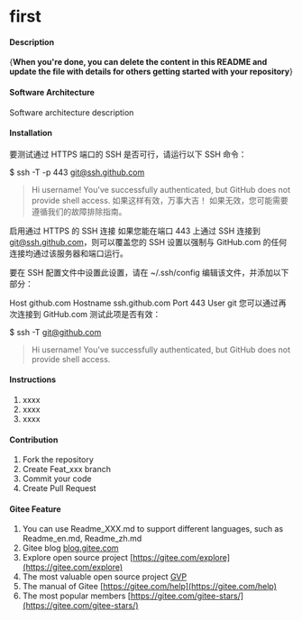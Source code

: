 # first

#### Description
{**When you're done, you can delete the content in this README and update the file with details for others getting started with your repository**}

#### Software Architecture
Software architecture description

#### Installation

要测试通过 HTTPS 端口的 SSH 是否可行，请运行以下 SSH 命令：

$ ssh -T -p 443 git@ssh.github.com
> Hi username! You've successfully authenticated, but GitHub does not
> provide shell access.
如果这样有效，万事大吉！ 如果无效，您可能需要遵循我们的故障排除指南。

启用通过 HTTPS 的 SSH 连接
如果您能在端口 443 上通过 SSH 连接到 git@ssh.github.com，则可以覆盖您的 SSH 设置以强制与 GitHub.com 的任何连接均通过该服务器和端口运行。

要在 SSH 配置文件中设置此设置，请在 ~/.ssh/config 编辑该文件，并添加以下部分：

Host github.com
Hostname ssh.github.com
Port 443
User git
您可以通过再次连接到 GitHub.com 测试此项是否有效：

$ ssh -T git@github.com
> Hi username! You've successfully authenticated, but GitHub does not
> provide shell access.

#### Instructions

1.  xxxx
2.  xxxx
3.  xxxx

#### Contribution

1.  Fork the repository
2.  Create Feat_xxx branch
3.  Commit your code
4.  Create Pull Request


#### Gitee Feature

1.  You can use Readme\_XXX.md to support different languages, such as Readme\_en.md, Readme\_zh.md
2.  Gitee blog [blog.gitee.com](https://blog.gitee.com)
3.  Explore open source project [https://gitee.com/explore](https://gitee.com/explore)
4.  The most valuable open source project [GVP](https://gitee.com/gvp)
5.  The manual of Gitee [https://gitee.com/help](https://gitee.com/help)
6.  The most popular members  [https://gitee.com/gitee-stars/](https://gitee.com/gitee-stars/)
